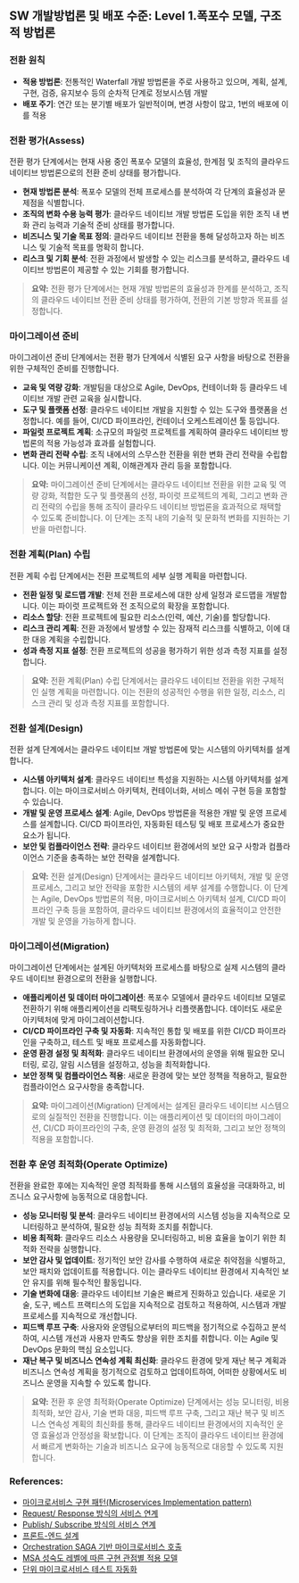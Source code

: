 ## SW 개발방법론 및 배포 수준: Level 1.폭포수 모델, 구조적 방법론

### 전환 원칙
- **적용 방법론**: 전통적인 Waterfall 개발 방법론을 주로 사용하고 있으며, 계획, 설계, 구현, 검증, 유지보수 등의 순차적 단계로 정보시스템 개발
- **배포 주기**: 연간 또는 분기별 배포가 일반적이며, 변경 사항이 많고, 1번의 배포에 이를 적용

### 전환 평가(Assess)
전환 평가 단계에서는 현재 사용 중인 폭포수 모델의 효율성, 한계점 및 조직의 클라우드 네이티브 방법론으로의 전환 준비 상태를 평가합니다.
- **현재 방법론 분석**: 폭포수 모델의 전체 프로세스를 분석하여 각 단계의 효율성과 문제점을 식별합니다.
- **조직의 변화 수용 능력 평가**: 클라우드 네이티브 개발 방법론 도입을 위한 조직 내 변화 관리 능력과 기술적 준비 상태를 평가합니다.
- **비즈니스 및 기술 목표 정의**: 클라우드 네이티브 전환을 통해 달성하고자 하는 비즈니스 및 기술적 목표를 명확히 합니다.
- **리스크 및 기회 분석**: 전환 과정에서 발생할 수 있는 리스크를 분석하고, 클라우드 네이티브 방법론이 제공할 수 있는 기회를 평가합니다.

> **요약:** 전환 평가 단계에서는 현재 개발 방법론의 효율성과 한계를 분석하고, 조직의 클라우드 네이티브 전환 준비 상태를 평가하여, 전환의 기본 방향과 목표를 설정합니다.

### 마이그레이션 준비
마이그레이션 준비 단계에서는 전환 평가 단계에서 식별된 요구 사항을 바탕으로 전환을 위한 구체적인 준비를 진행합니다.
- **교육 및 역량 강화**: 개발팀을 대상으로 Agile, DevOps, 컨테이너화 등 클라우드 네이티브 개발 관련 교육을 실시합니다.
- **도구 및 플랫폼 선정**: 클라우드 네이티브 개발을 지원할 수 있는 도구와 플랫폼을 선정합니다. 예를 들어, CI/CD 파이프라인, 컨테이너 오케스트레이션 툴 등입니다.
- **파일럿 프로젝트 계획**: 소규모의 파일럿 프로젝트를 계획하여 클라우드 네이티브 방법론의 적용 가능성과 효과를 실험합니다.
- **변화 관리 전략 수립**: 조직 내에서의 스무스한 전환을 위한 변화 관리 전략을 수립합니다. 이는 커뮤니케이션 계획, 이해관계자 관리 등을 포함합니다.

> **요약:** 마이그레이션 준비 단계에서는 클라우드 네이티브 전환을 위한 교육 및 역량 강화, 적합한 도구 및 플랫폼의 선정, 파이럿 프로젝트의 계획, 그리고 변화 관리 전략의 수립을 통해 조직이 클라우드 네이티브 방법론을 효과적으로 채택할 수 있도록 준비합니다. 이 단계는 조직 내의 기술적 및 문화적 변화를 지원하는 기반을 마련합니다.

### 전환 계획(Plan) 수립
전환 계획 수립 단계에서는 전환 프로젝트의 세부 실행 계획을 마련합니다.
- **전환 일정 및 로드맵 개발**: 전체 전환 프로세스에 대한 상세 일정과 로드맵을 개발합니다. 이는 파이럿 프로젝트와 전 조직으로의 확장을 포함합니다.
- **리소스 할당**: 전환 프로젝트에 필요한 리소스(인력, 예산, 기술)를 할당합니다.
- **리스크 관리 계획**: 전환 과정에서 발생할 수 있는 잠재적 리스크를 식별하고, 이에 대한 대응 계획을 수립합니다.
- **성과 측정 지표 설정**: 전환 프로젝트의 성공을 평가하기 위한 성과 측정 지표를 설정합니다.

> **요약:** 전환 계획(Plan) 수립 단계에서는 클라우드 네이티브 전환을 위한 구체적인 실행 계획을 마련합니다. 이는 전환의 성공적인 수행을 위한 일정, 리소스, 리스크 관리 및 성과 측정 지표를 포함합니다.

### 전환 설계(Design)
전환 설계 단계에서는 클라우드 네이티브 개발 방법론에 맞는 시스템의 아키텍처를 설계합니다.
- **시스템 아키텍처 설계**: 클라우드 네이티브 특성을 지원하는 시스템 아키텍처를 설계합니다. 이는 마이크로서비스 아키텍처, 컨테이너화, 서비스 메쉬 구현 등을 포함할 수 있습니다.
- **개발 및 운영 프로세스 설계**: Agile, DevOps 방법론을 적용한 개발 및 운영 프로세스를 설계합니다. CI/CD 파이프라인, 자동화된 테스팅 및 배포 프로세스가 중요한 요소가 됩니다.
- **보안 및 컴플라이언스 전략**: 클라우드 네이티브 환경에서의 보안 요구 사항과 컴플라이언스 기준을 충족하는 보안 전략을 설계합니다.

> **요약:** 전환 설계(Design) 단계에서는 클라우드 네이티브 아키텍처, 개발 및 운영 프로세스, 그리고 보안 전략을 포함한 시스템의 세부 설계를 수행합니다. 이 단계는 Agile, DevOps 방법론의 적용, 마이크로서비스 아키텍처 설계, CI/CD 파이프라인 구축 등을 포함하여, 클라우드 네이티브 환경에서의 효율적이고 안전한 개발 및 운영을 가능하게 합니다.

### 마이그레이션(Migration)
마이그레이션 단계에서는 설계된 아키텍처와 프로세스를 바탕으로 실제 시스템의 클라우드 네이티브 환경으로의 전환을 실행합니다.
- **애플리케이션 및 데이터 마이그레이션**: 폭포수 모델에서 클라우드 네이티브 모델로 전환하기 위해 애플리케이션을 리팩토링하거나 리플랫폼합니다. 데이터도 새로운 아키텍처에 맞게 마이그레이션합니다.
- **CI/CD 파이프라인 구축 및 자동화**: 지속적인 통합 및 배포를 위한 CI/CD 파이프라인을 구축하고, 테스트 및 배포 프로세스를 자동화합니다.
- **운영 환경 설정 및 최적화**: 클라우드 네이티브 환경에서의 운영을 위해 필요한 모니터링, 로깅, 알림 시스템을 설정하고, 성능을 최적화합니다.
- **보안 정책 및 컴플라이언스 적용**: 새로운 환경에 맞는 보안 정책을 적용하고, 필요한 컴플라이언스 요구사항을 충족합니다.

> **요약:** 마이그레이션(Migration) 단계에서는 설계된 클라우드 네이티브 시스템으로의 실질적인 전환을 진행합니다. 이는 애플리케이션 및 데이터의 마이그레이션, CI/CD 파이프라인의 구축, 운영 환경의 설정 및 최적화, 그리고 보안 정책의 적용을 포함합니다.

### 전환 후 운영 최적화(Operate Optimize)
전환을 완료한 후에는 지속적인 운영 최적화를 통해 시스템의 효율성을 극대화하고, 비즈니스 요구사항에 능동적으로 대응합니다.
- **성능 모니터링 및 분석**: 클라우드 네이티브 환경에서의 시스템 성능을 지속적으로 모니터링하고 분석하여, 필요한 성능 최적화 조치를 취합니다.
- **비용 최적화**: 클라우드 리소스 사용량을 모니터링하고, 비용 효율을 높이기 위한 최적화 전략을 실행합니다.
- **보안 감사 및 업데이트**: 정기적인 보안 감사를 수행하여 새로운 취약점을 식별하고, 보안 패치와 업데이트를 적용합니다. 이는 클라우드 네이티브 환경에서 지속적인 보안 유지를 위해 필수적인 활동입니다.
- **기술 변화에 대응**: 클라우드 네이티브 기술은 빠르게 진화하고 있습니다. 새로운 기술, 도구, 베스트 프랙티스의 도입을 지속적으로 검토하고 적용하여, 시스템과 개발 프로세스를 지속적으로 개선합니다.
- **피드백 루프 구축**: 사용자와 운영팀으로부터의 피드백을 정기적으로 수집하고 분석하여, 시스템 개선과 사용자 만족도 향상을 위한 조치를 취합니다. 이는 Agile 및 DevOps 문화의 핵심 요소입니다.
- **재난 복구 및 비즈니스 연속성 계획 최신화**: 클라우드 환경에 맞게 재난 복구 계획과 비즈니스 연속성 계획을 정기적으로 검토하고 업데이트하여, 어떠한 상황에서도 비즈니스 운영을 지속할 수 있도록 합니다.

> **요약:** 전환 후 운영 최적화(Operate Optimize) 단계에서는 성능 모니터링, 비용 최적화, 보안 감사, 기술 변화 대응, 피드백 루프 구축, 그리고 재난 복구 및 비즈니스 연속성 계획의 최신화를 통해, 클라우드 네이티브 환경에서의 지속적인 운영 효율성과 안정성을 확보합니다. 이 단계는 조직이 클라우드 네이티브 환경에서 빠르게 변화하는 기술과 비즈니스 요구에 능동적으로 대응할 수 있도록 지원합니다.

### References:
- <a href="https://www.msaschool.io/operation/planning/avatar-patten/" target="_blank">마이크로서비스 구현 패턴(Microservices Implementation pattern)</a>
- <a href="https://www.msaschool.io/operation/planning/avatar-patten/" target="_blank">Request/ Response 방식의 서비스 연계</a>
- <a href="https://intro-kor.msaez.io/development/pub-sub/" target="_blank">Publish/ Subscribe 방식의 서비스 연계</a>
- <a href="https://www.msaschool.io/operation/design/design-eight/" target="_blank">프론트-엔드 설계</a>
- <a href="https://intro-kor.msaez.io/development/choreography-saga/" target="_blank">Orchestration SAGA 기반 마이크로서비스 호출</a>
- <a href="https://www.msaschool.io/operation/planning/planning/" target="_blank">MSA 성숙도 레벨에 따른 구현 관점별 적용 모델</a>
- <a href="https://intro-kor.msaez.io/custom-template/unit-test/" target="_blank">단위 마이크로서비스 테스트 자동화</a>


